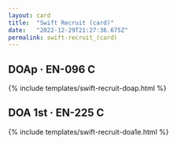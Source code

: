 ```yaml
---
layout: card
title:  "Swift Recruit (card)"
date:   "2022-12-29T21:27:36.675Z"
permalink: swift-recruit_(card)
---
```


## DOAp &middot; EN-096 C

{% include templates/swift-recruit-doap.html %}


## DOA 1st &middot; EN-225 C

{% include templates/swift-recruit-doa1e.html %}
